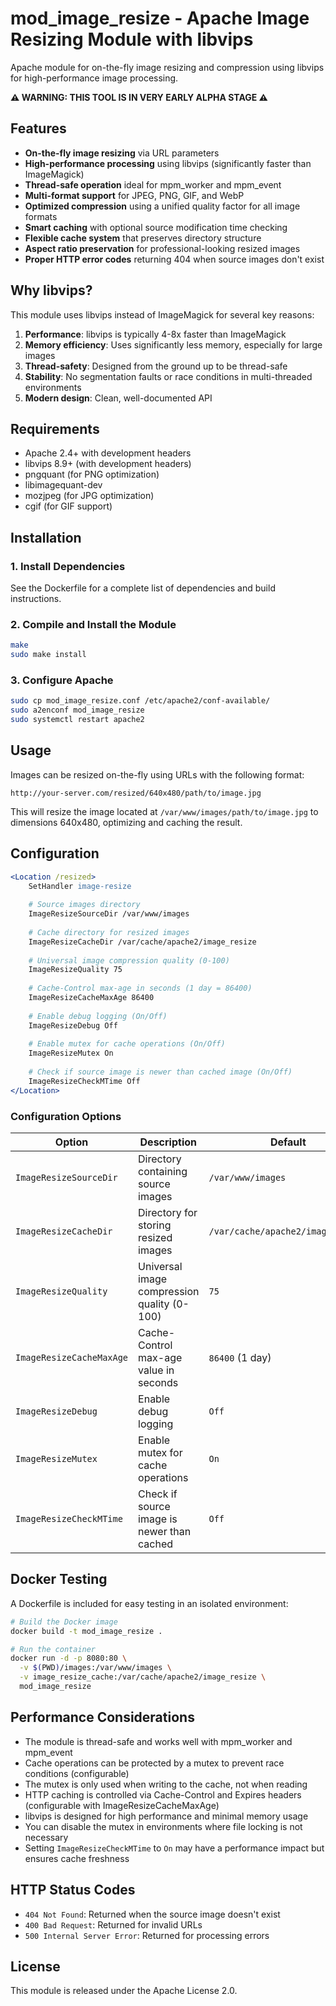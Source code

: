 # mod_image_resize - Apache Image Resizing Module with libvips

Apache module for on-the-fly image resizing and compression using libvips for high-performance image processing.

**⚠️ WARNING: THIS TOOL IS IN VERY EARLY ALPHA STAGE ⚠️**

## Features

- **On-the-fly image resizing** via URL parameters
- **High-performance processing** using libvips (significantly faster than ImageMagick)
- **Thread-safe operation** ideal for mpm_worker and mpm_event
- **Multi-format support** for JPEG, PNG, GIF, and WebP
- **Optimized compression** using a unified quality factor for all image formats
- **Smart caching** with optional source modification time checking
- **Flexible cache system** that preserves directory structure
- **Aspect ratio preservation** for professional-looking resized images
- **Proper HTTP error codes** returning 404 when source images don't exist

## Why libvips?

This module uses libvips instead of ImageMagick for several key reasons:

1. **Performance**: libvips is typically 4-8x faster than ImageMagick
2. **Memory efficiency**: Uses significantly less memory, especially for large images
3. **Thread-safety**: Designed from the ground up to be thread-safe
4. **Stability**: No segmentation faults or race conditions in multi-threaded environments
5. **Modern design**: Clean, well-documented API

## Requirements

- Apache 2.4+ with development headers
- libvips 8.9+ (with development headers)
- pngquant (for PNG optimization)
- libimagequant-dev
- mozjpeg (for JPG optimization)
- cgif (for GIF support)

## Installation

### 1. Install Dependencies

See the Dockerfile for a complete list of dependencies and build instructions.

### 2. Compile and Install the Module

```bash
make
sudo make install
```

### 3. Configure Apache

```bash
sudo cp mod_image_resize.conf /etc/apache2/conf-available/
sudo a2enconf mod_image_resize
sudo systemctl restart apache2
```

## Usage

Images can be resized on-the-fly using URLs with the following format:

```
http://your-server.com/resized/640x480/path/to/image.jpg
```

This will resize the image located at `/var/www/images/path/to/image.jpg` to dimensions 640x480, optimizing and caching the result.

## Configuration

```apache
<Location /resized>
    SetHandler image-resize
    
    # Source images directory
    ImageResizeSourceDir /var/www/images
    
    # Cache directory for resized images
    ImageResizeCacheDir /var/cache/apache2/image_resize
    
    # Universal image compression quality (0-100)
    ImageResizeQuality 75
    
    # Cache-Control max-age in seconds (1 day = 86400)
    ImageResizeCacheMaxAge 86400
    
    # Enable debug logging (On/Off)
    ImageResizeDebug Off
    
    # Enable mutex for cache operations (On/Off)
    ImageResizeMutex On
    
    # Check if source image is newer than cached image (On/Off)
    ImageResizeCheckMTime Off
</Location>
```

### Configuration Options

| Option | Description | Default |
|--------|-------------|---------|
| `ImageResizeSourceDir` | Directory containing source images | `/var/www/images` |
| `ImageResizeCacheDir` | Directory for storing resized images | `/var/cache/apache2/image_resize` |
| `ImageResizeQuality` | Universal image compression quality (0-100) | `75` |
| `ImageResizeCacheMaxAge` | Cache-Control max-age value in seconds | `86400` (1 day) |
| `ImageResizeDebug` | Enable debug logging | `Off` |
| `ImageResizeMutex` | Enable mutex for cache operations | `On` |
| `ImageResizeCheckMTime` | Check if source image is newer than cached | `Off` |

## Docker Testing

A Dockerfile is included for easy testing in an isolated environment:

```bash
# Build the Docker image
docker build -t mod_image_resize .

# Run the container
docker run -d -p 8080:80 \
  -v $(PWD)/images:/var/www/images \
  -v image_resize_cache:/var/cache/apache2/image_resize \
  mod_image_resize
```

## Performance Considerations

- The module is thread-safe and works well with mpm_worker and mpm_event
- Cache operations can be protected by a mutex to prevent race conditions (configurable)
- The mutex is only used when writing to the cache, not when reading
- HTTP caching is controlled via Cache-Control and Expires headers (configurable with ImageResizeCacheMaxAge)
- libvips is designed for high performance and minimal memory usage
- You can disable the mutex in environments where file locking is not necessary
- Setting `ImageResizeCheckMTime` to `On` may have a performance impact but ensures cache freshness

## HTTP Status Codes

- `404 Not Found`: Returned when the source image doesn't exist
- `400 Bad Request`: Returned for invalid URLs
- `500 Internal Server Error`: Returned for processing errors

## License

This module is released under the Apache License 2.0.
